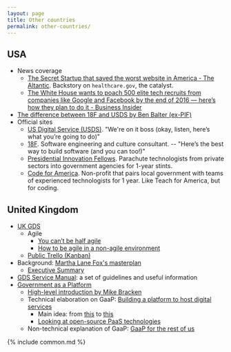```yaml
---
layout: page
title: Other countries
permalink: other-countries/
---
```


## USA

* News coverage
    * [The Secret Startup that saved the worst website in America - The Altantic](http://www.theatlantic.com/technology/archive/2015/07/the-secret-startup-saved-healthcare-gov-the-worst-website-in-america/397784/). Backstory on `healthcare.gov`, the catalyst.
    * [The White House wants to poach 500 elite tech recruits from companies like Google and Facebook by the end of 2016 — here’s how they plan to do it - Business Insider](http://www.businessinsider.sg/how-the-white-house-plans-to-poach-500-recruits-from-the-private-tech-sector-2015-11/)
* [The difference between 18F and USDS by Ben Balter (ex-PIF)](http://ben.balter.com/2015/04/22/the-difference-between-18f-and-usds/)
* Official sites
    * [US Digital Service (USDS)](https://www.whitehouse.gov/digital/united-states-digital-service). "We're on it boss (okay, listen, here’s what you’re going to do)"
    * [18F](https://18f.gsa.gov/). Software engineering and culture consultant. -- "Here’s the best way to build software (and you can too!)"
    * [Presidential Innovation Fellows](https://presidentialinnovationfellows.gov/). Parachute technologists from private sectors into government agencies for 1-year stints.
    * [Code for America](http://www.codeforamerica.org/). Non-profit that pairs local government with teams of experienced technologists for 1 year. Like Teach for America, but for coding.


## United Kingdom

* [UK GDS](https://gds.blog.gov.uk/)
    * Agile
        * [You can’t be half agile](https://gds.blog.gov.uk/2015/07/10/you-cant-be-half-agile/)
        * [How to be agile in a non-agile environment](https://gds.blog.gov.uk/2015/10/09/how-to-be-agile-in-a-non-agile-environment/)
    * [Public Trello (Kanban)](https://trello.com/b/GyqsETvS/gov-uk-high-level-roadmap)
* Background: [Martha Lane Fox's masterplan](https://www.gov.uk/government/publications/directgov-2010-and-beyond-revolution-not-evolution-a-report-by-martha-lane-fox)
    * [Executive Summary](https://www.gov.uk/government/uploads/system/uploads/attachment_data/file/60995/Directgov_20Executive_20Sum_20FINAL.pdf)
* [GDS Service Manual](https://www.gov.uk/service-manual): a set of guidelines and useful information
* [Government as a Platform](https://gds.blog.gov.uk/category/government-as-a-platform/)
    * [High-level introduction by Mike Bracken](https://gds.blog.gov.uk/2015/03/29/government-as-a-platform-the-next-phase-of-digital-transformation/)
    * Technical elaboration on GaaP: [Building a platform to host digital services](https://gds.blog.gov.uk/2015/09/08/building-a-platform-to-host-digital-services/)
        * Main idea: from [this](https://gds.blog.gov.uk/wp-content/uploads/sites/60/2015/08/Separate-projects-image-620x349.jpg) to [this](https://gds.blog.gov.uk/wp-content/uploads/sites/60/2015/08/Government-PaaS-Image-620x349.jpg)
        * [Looking at open-source PaaS technologies](https://gdstechnology.blog.gov.uk/2015/10/27/looking-at-open-source-paas-technologies/)
    * Non-technical explanation of GaaP: [GaaP for the rest of us](https://gds.blog.gov.uk/2015/10/07/government-as-a-platform-for-the-rest-of-us/)

{% include common.md %}
